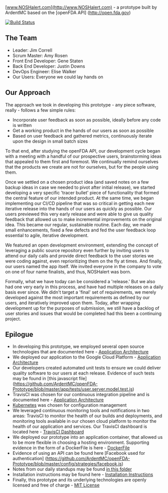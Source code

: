 [www.NOSHalert.com](http://www.NOSHalert.com) - a prototype built by ArdentMC based on the [openFDA API] (http://open.fda.gov)

[![Build Status](https://travis-ci.org/ArdentMC/openFDA-Prototype.svg?branch=master)](https://travis-ci.org/ArdentMC/openFDA-Prototype)

## The Team
* Leader: Jim Correll
* Scrum Master: Amy Rosen
* Front End Developer: Gene Staten
* Back End Developer: Justin Downs
* DevOps Engineer: Elise Walker
* Our Users: Everyone we could lay hands on

## Our Approach
The approach we took in developing this prototype - any piece software, really - follows a few simple rules:
* Incorporate user feedback as soon as possible, ideally before any code is written
* Get a working product in the hands of our users as soon as possible
* Based on user feedback and gathered metrics, continuously iterate upon the design in small batch sizes

To that end, after studying the openFDA API, our development cycle began with a meeting with a handful of our prospective users, brainstorming ideas that appealed to them first and foremost.  We continually remind ourselves that the products we create are not for ourselves, but for the people using them.

Once we settled on a chosen product idea (and saved notes on a few backup ideas in case we needed to pivot after initial release), we started developing a very specific 'tracer bullet' piece of functionality that formed the central feature of our intended product. At the same time, we began implementing our CI/CD pipeline that was so critical in getting each new iterative release into the hands of our users as quickly as possible.  Our users previewed this very early release and were able to give us quality feedback that allowed us to make incremental improvements on the original idea.  This became our regular, sustainable routine.  Each day, we made small enhancements, fixed a few defects and fed the user feedback loop essential to agile, iterative development.

We featured an open development environment, extending the concept of leveraging a public source repository even further by inviting users to attend our daily calls and provide direct feedback to the user stories we were coding against, even reprioritizing them on the fly at times.  And finally, our users named the app itself.  We invited everyone in the company to vote on one of four name finalists, and thus, NOSHalert was born.

Formally, what we have today can be considered a 'release.'  But we also had one very early in this process, and have had multiple releases on a daily basis ever since.  We didn't target a 'final' set of requirements, we merely developed against the most important requirements as defined by our users, and iteratively improved upon them.  Today, after wrapping development up for the purposes of submission, we still have a backlog of user stories and issues that would be completed had this been a continuing project.


## Epilogue
* In developing this prototype, we employed several open source technologies that are documented here - [Application Architecture](https://github.com/ArdentMC/openFDA-Prototype/blob/master/documents/AppArchitectureReadMe.md)
* We deployed our application to the Google Cloud Platform - [Application Architecture](https://github.com/ArdentMC/openFDA-Prototype/blob/master/documents/AppArchitectureReadMe.md)
* Our developers created automated unit tests to ensure we could deliver quality software to our users at each release.  Evidence of such tests may be found in [this javascript file] (https://github.com/ArdentMC/openFDA-Prototype/blob/master/app/tests/user.server.model.test.js)
* TravisCI was chosen for our continuous integration pipeline and is documented here - [Application Architecture](https://github.com/ArdentMC/openFDA-Prototype/blob/master/documents/AppArchitectureReadMe.md)
* [Kubernetes](https://github.com/ArdentMC/openFDA-Prototype/blob/master/documents/KubernetesInfo.md) was chosen for configuration management
* We leveraged continuous monitoring tools and notifications in two areas:  TravisCI to monitor the health of our builds and deployments, and monitoring tools available in our chosen cloud platform to monitor the health of our application and services.  Our TravisCI dashboard is located here - [TravisCI Dashboard](https://travis-ci.org/ArdentMC/openFDA-Prototype)
* We deployed our prototype into an application container, that allowed us to be more flexible in choosing a hosting environment.  Supporting evidence in the form of a DockerFile is here - [DockerFile](https://github.com/ArdentMC/openFDA-Prototype/blob/master/Dockerfile)
* Evidence of using an API can be found here [Facebook used for authentication] (https://github.com/ArdentMC/openFDA-Prototype/blob/master/config/strategies/facebook.js)
* Notes from our daily standups may be found [in this folder](https://github.com/ArdentMC/openFDA-Prototype/tree/master/documents/Meeting-Minutes)
* Installation instructions may be found here - [Installation Instructions](https://github.com/ArdentMC/openFDA-Prototype/blob/master/documents/InstallationReadMe.md)
* Finally, this prototype and its underlying technologies are openly licensed and free of charge - [MIT License](https://github.com/ArdentMC/openFDA-Prototype/blob/master/LICENSE.md)
